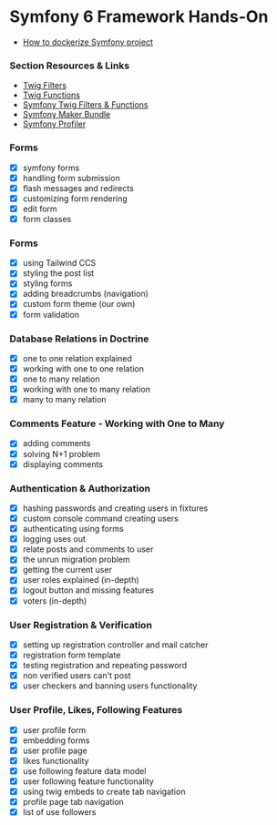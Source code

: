 
# Symfony 6 Framework Hands-On

- [How to dockerize Symfony project](https://medium.com/@meherbensalah4/how-to-dockerize-symfony-project-f06bcd735308)

### Section Resources & Links

- [Twig Filters](https://twig.symfony.com/doc/3.x/filters/index.html)
- [Twig Functions](https://twig.symfony.com/doc/3.x/functions/index.html)
- [Symfony Twig Filters & Functions](https://symfony.com/doc/current/reference/twig_reference.html)
- [Symfony Maker Bundle](https://symfony.com/bundles/SymfonyMakerBundle/current/index.html)
- [Symfony Profiler](https://symfony.com/doc/current/profiler.html)

### Forms

- [x] symfony forms
- [x] handling form submission
- [x] flash messages and redirects
- [x] customizing form rendering
- [x] edit form
- [x] form classes

### Forms

- [x] using Tailwind CCS
- [x] styling the post list
- [x] styling forms
- [x] adding breadcrumbs (navigation)
- [x] custom form theme (our own)
- [x] form validation

### Database Relations in Doctrine

- [x] one to one relation explained
- [x] working with one to one relation
- [x] one to many relation
- [x] working with one to many relation
- [x] many to many relation

### Comments Feature - Working with One to Many

- [x] adding comments 
- [x] solving N+1 problem
- [x] displaying comments

### Authentication & Authorization

- [x] hashing passwords and creating users in fixtures
- [x] custom console command creating users
- [x] authenticating using forms
- [x] logging uses out
- [x] relate posts and comments to user
- [x] the unrun migration problem
- [x] getting the current user
- [x] user roles explained (in-depth)
- [x] logout button and missing features
- [x] voters (in-depth)

### User Registration & Verification

- [x] setting up registration controller and mail catcher
- [x] registration form template
- [x] testing registration and repeating password
- [x] non verified users can't post
- [x] user checkers and banning users functionality

### User Profile, Likes, Following Features

- [x] user profile form 
- [x] embedding forms
- [x] user profile page
- [x] likes functionality
- [x] use following feature data model
- [x] user following feature functionality
- [x] using twig embeds to create tab navigation
- [x] profile page tab navigation
- [x] list of use followers